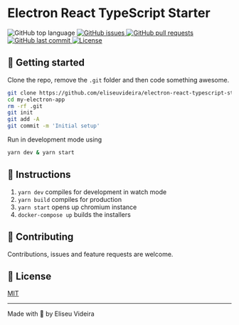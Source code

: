 # Electron React TypeScript Starter

<img alt="GitHub top language" src="https://img.shields.io/github/languages/top/eliseuvideira/electron-react-typescript-starter?style=plastic">

<a href="https://github.com/eliseuvideira/electron-react-typescript-starter/issues">
  <img alt="GitHub issues" src="https://img.shields.io/github/issues/eliseuvideira/electron-react-typescript-starter?style=plastic">
</a>

<a href="https://github.com/eliseuvideira/electron-react-typescript-starter/pulls">
  <img alt="GitHub pull requests" src="https://img.shields.io/github/issues-pr/eliseuvideira/electron-react-typescript-starter?style=plastic">
</a>

<a href="https://github.com/eliseuvideira/electron-react-typescript-starter/commits/master">
  <img alt="GitHub last commit" src="https://img.shields.io/github/last-commit/eliseuvideira/electron-react-typescript-starter?style=plastic">
</a>

<a href="https://github.com/eliseuvideira/electron-react-typescript-starter/blob/master/LICENSE">
  <img alt="License" src="https://img.shields.io/github/license/eliseuvideira/electron-react-typescript-starter?style=plastic">
</a>

## 🚀 Getting started

Clone the repo, remove the `.git` folder and then code something awesome.

```sh
git clone https://github.com/eliseuvideira/electron-react-typescript-starter.git my-electron-app
cd my-electron-app
rm -rf .git
git init
git add -A
git commit -m 'Initial setup'
```

Run in development mode using
```sh
yarn dev & yarn start
```

## 🔧 Instructions

1. `yarn dev` compiles for development in watch mode
2. `yarn build` compiles for production
3. `yarn start` opens up chromium instance
4. `docker-compose up` builds the installers

## 🤝 Contributing

Contributions, issues and feature requests are welcome.


## 📝 License
[MIT](https://choosealicense.com/licenses/mit/)


---
Made with 💟 by Eliseu Videira
